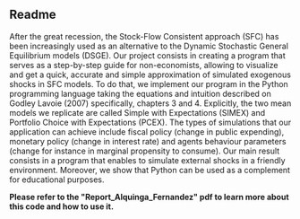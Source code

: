 ## Readme

After the great recession, the Stock-Flow Consistent approach (SFC) has been increasingly used as an alternative to the Dynamic Stochastic General Equilibrium models (DSGE). Our project consists in creating a program that serves as a step-by-step guide for non-economists, allowing to visualize and get a quick, accurate and simple approximation of simulated exogenous shocks in SFC models. To do that, we implement our program in the Python programming language taking the equations and intuition described on Godley Lavoie (2007) specifically, chapters 3 and 4. Explicitly, the two mean models we replicate are called Simple with Expectations (SIMEX) and Portfolio Choice with Expectations (PCEX). The types of simulations that our application can achieve include fiscal policy (change in public expending), monetary policy (change in interest rate) and agents behaviour parameters (change for instance in marginal propensity to consume). Our main result consists in a program that enables to simulate external shocks in a friendly environment. Moreover, we show that Python can be used as a complement for educational purposes.

**Please refer to the "Report_Alquinga_Fernandez" pdf to learn more about this code and how to use it.**
